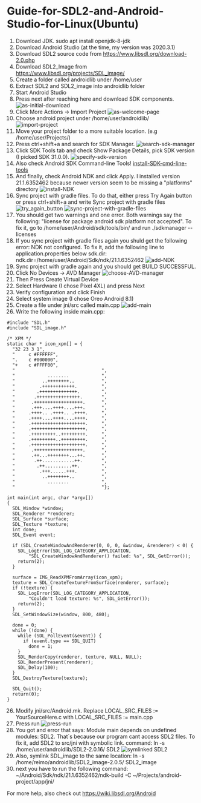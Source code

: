 # Guide-for-SDL2-and-Android-Studio-for-Linux(Ubuntu)

1) Download JDK. sudo apt install openjdk-8-jdk
2) Download Android Studio (at the time, my version was 2020.3.1)
3) Download SDL2 source code from https://www.libsdl.org/download-2.0.php
4) Download SDL2_Image from https://www.libsdl.org/projects/SDL_image/
5) Create a folder called androidlib under /home/user
6) Extract SDL2 and SDL2_image into androidlib folder
7) Start Android Studio
8) Press next after reaching here and download SDK components.
![as-initial-download](https://user-images.githubusercontent.com/63605374/140167045-06e68ff3-8d30-428e-96be-2d374a1ec1ce.png)
9) Click More Actions -> Import Project
![as-welcome-page](https://user-images.githubusercontent.com/63605374/140644819-55a3dcd9-1d8e-450a-8cbe-c45a37d04c89.png)
10) Choose android project under /home/user/androidlib/                
![import-project](https://user-images.githubusercontent.com/63605374/140644823-0342f204-5807-4cda-8871-31d60f7039de.png)
11) Move your project folder to a more suitable location. (e.g /home/user/Projects/)
12) Press ctrl+shift+a and search for SDK Manager.
![search-sdk-manager](https://user-images.githubusercontent.com/63605374/141821433-91b35b70-95cd-4b39-b82f-7aa569559e8a.png)
13) Click SDK Tools tab and check Show Package Details, pick SDK version (I picked SDK 31.0.0).
![specify-sdk-version](https://user-images.githubusercontent.com/63605374/141822037-ffd152d9-af78-4e42-a22b-3fc0369221c1.png)
14) Also check Android SDK Command-line Tools!
[install-SDK-cmd-line-tools](https://user-images.githubusercontent.com/63605374/143089491-dfe8200b-69ed-4853-917c-88e316905eec.png)
15) And finally, check Android NDK and click Apply. I installed version 21.1.6352462 because newer version seem to be missing a "platforms" directory
![install-NDK](https://user-images.githubusercontent.com/63605374/143092077-bf916904-0064-499c-86df-0f5439584113.png)
16) Sync project with gradle files. To do that, either press Try Again button or press ctrl+shift+a and write Sync project with gradle files
![try_again_button](https://user-images.githubusercontent.com/63605374/141829161-7c569803-9192-4c70-a934-83cde4614fa2.png)
![sync-project-with-gradle-files](https://user-images.githubusercontent.com/63605374/141829178-e3de73c4-f1cf-49a6-b313-d70c8f96f59c.png)
17) You should get two warnings and one error. Both warnings say the following: "license for package android sdk platform <version> not accepted". To fix it, go to /home/user/Android/sdk/tools/bin/ and run ./sdkmanager --licenses
18) If you sync project with gradle files again you shuld get the following error: NDK not configured. To fix it, add the following line to application.properties below sdk.dir: ndk.dir=/home/user/Android/Sdk/ndk/21.1.6352462
![add-NDK](https://user-images.githubusercontent.com/63605374/143287962-a44516d2-51de-45f6-8dc4-a502c97f369e.png)
19) Sync project with gradle again and you should get BUILD SUCCESSFUL.
20) Click No Devices -> AVD Manager
![choose-AVD-manager](https://user-images.githubusercontent.com/63605374/143486632-15136d22-c296-4f8b-a096-53b71d330a31.png)
21) Then Press Create Virtual Device
22) Select Hardware (I chose Pixel 4XL) and press Next
23) Verify configuration and click Finish
23) Select system image (I chose Oreo Android 8.1)
24) Create a file under jni/src called main.cpp
![add-main](https://user-images.githubusercontent.com/63605374/143470114-4cda1784-f5b9-47f4-b314-6c6145d826f6.png)
25) Write the following inside main.cpp:

```
#include "SDL.h"
#include "SDL_image.h"

/* XPM */
static char * icon_xpm[] = {
  "32 23 3 1",
  "     c #FFFFFF",
  ".    c #000000",
  "+    c #FFFF00",
  "                                ",
  "            ........            ",
  "          ..++++++++..          ",
  "         .++++++++++++.         ",
  "        .++++++++++++++.        ",
  "       .++++++++++++++++.       ",
  "      .++++++++++++++++++.      ",
  "      .+++....++++....+++.      ",
  "     .++++.. .++++.. .++++.     ",
  "     .++++....++++....++++.     ",
  "     .++++++++++++++++++++.     ",
  "     .++++++++++++++++++++.     ",
  "     .+++++++++..+++++++++.     ",
  "     .+++++++++..+++++++++.     ",
  "     .++++++++++++++++++++.     ",
  "      .++++++++++++++++++.      ",
  "      .++...++++++++...++.      ",
  "       .++............++.       ",
  "        .++..........++.        ",
  "         .+++......+++.         ",
  "          ..++++++++..          ",
  "            ........            ",
  "                                "};

int main(int argc, char *argv[])
{
  SDL_Window *window;
  SDL_Renderer *renderer;
  SDL_Surface *surface;
  SDL_Texture *texture;
  int done;
  SDL_Event event;

  if (SDL_CreateWindowAndRenderer(0, 0, 0, &window, &renderer) < 0) {
    SDL_LogError(SDL_LOG_CATEGORY_APPLICATION,
        "SDL_CreateWindowAndRenderer() failed: %s", SDL_GetError());
    return(2);
  }

  surface = IMG_ReadXPMFromArray(icon_xpm);
  texture = SDL_CreateTextureFromSurface(renderer, surface);
  if (!texture) {
    SDL_LogError(SDL_LOG_CATEGORY_APPLICATION,
        "Couldn't load texture: %s", SDL_GetError());
    return(2);
  }
  SDL_SetWindowSize(window, 800, 480);

  done = 0;
  while (!done) {
    while (SDL_PollEvent(&event)) {
      if (event.type == SDL_QUIT)
        done = 1;
    }
    SDL_RenderCopy(renderer, texture, NULL, NULL);
    SDL_RenderPresent(renderer);
    SDL_Delay(100);
  }
  SDL_DestroyTexture(texture);

  SDL_Quit();
  return(0);
}
```

26) Modify jni/src/Android.mk. Replace LOCAL_SRC_FILES := YourSourceHere.c with LOCAL_SRC_FILES := main.cpp
27) Press run
![press-run](https://user-images.githubusercontent.com/63605374/143783195-a2851ecb-ea01-467d-bb20-ce4756336c39.png)
28) You got and error that says: Module main depends on undefined modules: SDL2. That`s because our program cant access SDL2 files. To fix it, add SDL2 to src/jni with symbolic link. command: ln -s /home/user/androidlib/SDL2-2.0.16/ SDL2
![symlinked SDL2](https://user-images.githubusercontent.com/63605374/143783722-7097df58-1476-4f18-8dc1-d6394adebcc3.png)
29) Also, symlink SDL_image to the same location: ln -s /home/reimo/androidlib/SDL2_image-2.0.5/ SDL2_image
30) next you have to run the following command: ~/Android/Sdk/ndk/21.1.6352462/ndk-build -C ~/Projects/android-project/app/jni/


For more help, also check out https://wiki.libsdl.org/Android
